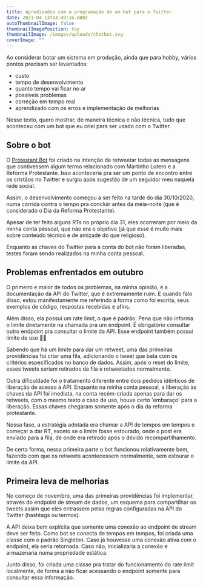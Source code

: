 ```yaml
---
title: Apredizados com a programação de um bot para o Twitter
date: 2021-04-13T14:49:16.800Z
autoThumbnailImage: false
thumbnailImagePosition: top
thumbnailImage: /images/uploads/chatbot.svg
coverImage: ""
---
```

Ao considerar botar um sistema em produção, ainda que para hobby, vários pontos precisam ser levantados:

* custo
* tempo de desenvolvimento
* quanto tempo vai ficar no ar
* possíveis problemas
* correção em tempo real
* aprendizado com os erros e implementação de melhorias

Nesse texto, quero mostrar, de maneira técnica e não técnica, tudo que aconteceu com um bot que eu criei para ser usado com o Twitter.

## Sobre o bot

O [Protestant Bot](https://protestantbot.leocarvalho.dev) foi criado na intenção de retweetar todas as mensagens que contivessem algum termo relacionado com Martinho Lutero e a Reforma Protestante. Isso aconteceria pra ser um ponto de encontro entre os cristãos no Twitter e surgiu após sugestão de um seguidor meu naquela rede social.

Assim, o desenvolvimento começou a ser feito na tarde do dia 30/10/2020, numa corrida contra o tempo pra concluir antes da meia-noite (que é considerado o Dia da Reforma Protestante).

Apesar de ter feito alguns RTs no próprio dia 31, eles ocorreram por meio da minha conta pessoal, que não era o objetivo (já que esse é muito mais sobre conteúdo técnico e de amizade do que religioso).

Enquanto as chaves do Twitter para a conta do bot não foram liberadas, testes foram sendo realizados na minha conta pessoal.

## Problemas enfrentados em outubro

O primeiro e maior de todos os problemas, na minha opinião, é a documentação da API do Twitter, que é extremamente ruim. E quando falo disso, estou manifestamente me referindo à forma como foi escrita, seus exemplos de código, respostas recebidas e afins.

Além disso, ela possui um rate limit, o que é padrão. Pena que não informa o limite diretamente na chamada pra um endpoint. É obrigatório consultar outro endpoint pra consultar o limite da API. Esse endpoint também possui limite de uso 🤡🤡

Sabendo que há um limite para dar um retweet, uma das primeiras providências foi criar uma fila, adicionando o tweet que bata com os critérios especificados no banco de dados. Assim, após o reset do limite, esses tweets seriam retirados da fila e retweetados normalmente.

Outra dificuldade foi o tratamento diferente entre dois pedidos idênticos de liberação de acesso à API. Enquanto na minha conta pessoal, a liberação às chaves da API foi imediata, na conta recém-criada apenas para dar os retweets, com o mesmo texto e caso de uso, houve certo 'embaraço' para a liberação. Essas chaves chegaram somente após o dia da reforma protestante.

Nessa fase, a estratégia adotada era chamar a API de tempos em tempos e começar a dar RT, exceto se o limite fosse estourado, onde o post era enviado para a fila, de onde era retirado após o devido recompartilhamento.

De certa forma, nessa primeira parte o bot funcionou relativamente bem, fazendo com que os retweets acontecessem normalmente, sem estourar o limite da API.

## Primeira leva de melhorias

No começo de novembro, uma das primeiras providências foi implementar, através do endpoint de stream de dados, um esquema para compartilhar os tweets assim que eles entrassem pelas regras configuradas na API do Twitter (hashtags ou termos).

A API deixa bem explícita que somente uma conexão ao endpoint de stream deve ser feito. Como bot se conecta de tempos em tempos, foi criada uma classe com o padrão Singleton. Caso já houvesse uma conexão ativa com o endpoint, ela seria retornada. Caso não, inicializaria a conexão e armazenaria numa propriedade estática.

Junto disso, foi criada uma classe pra tratar do funcionamento do rate limit localmente, de forma a não ficar acessando o endpoint somente para consultar essa informação.